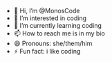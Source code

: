 - 👋 Hi, I’m @MonosCode
- 👀 I’m interested in coding
- 🌱 I’m currently learning coding
- 📫 How to reach me is in my bio
- 😄 Pronouns: she/them/him
- ⚡ Fun fact: i like coding

<!---
MonosCode/MonosCode is a ✨ special ✨ repository because its `README.md` (this file) appears on your GitHub profile.
You can click the Preview link to take a look at your changes.
--->
